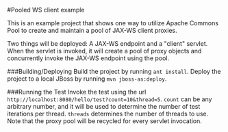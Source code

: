 #Pooled WS client example

This is an example project that shows one way to utilize Apache Commons Pool to
create and maintain a pool of JAX-WS client proxies.

Two things will be deployed:  A JAX-WS endpoint and a "client" servlet.  When
the servlet is invoked, it will create a pool of proxy objects and concurrently
invoke the JAX-WS endpoint using the pool.

###Building/Deploying
Build the project by running `ant install`.  Deploy the project to a local
JBoss by running `mvn jboss-as:deploy`.

###Running the Test
Invoke the test using the url
`http://localhost:8080/hello/test?count=10&thread=5`.  `count` can be any
arbitrary number, and it will be used to determine the number of test
iterations per thread.  `threads` determines the number of threads to use.
Note that the proxy pool will be recycled for every servlet invocation.

